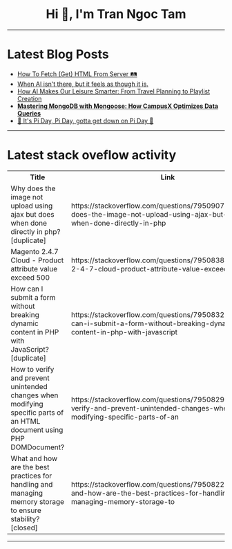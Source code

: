 <h1 align="center">Hi 👋, I'm Tran Ngoc Tam</h1>

---

# Latest Blog Posts 
<!-- BLOG-POST-LIST:START -->
- [How To Fetch &lpar;Get&rpar; HTML From Server 🛤️](https://dev.to/hmpljs/how-to-fetch-get-html-from-server-4mdg)
- [When AI isn&#39;t there, but it feels as though it is.](https://dev.to/deven_trafny_39709b220b1d/when-ai-isnt-there-but-it-feels-as-though-it-is-143i)
- [How AI Makes Our Leisure Smarter: From Travel Planning to Playlist Creation](https://dev.to/klimd1389/how-ai-makes-our-leisure-smarter-from-travel-planning-to-playlist-creation-4lnj)
- [**Mastering MongoDB with Mongoose: How CampusX Optimizes Data Queries**](https://dev.to/prathvihan108/mastering-mongodb-with-mongoose-how-campusx-optimizes-data-queries-1jdi)
- [🎵 It&#39;s Pi Day, Pi Day, gotta get down on Pi Day 🎵](https://dev.to/ben/its-pi-day-pi-day-gotta-get-down-on-pi-day-7d1)
<!-- BLOG-POST-LIST:END -->

---

# Latest stack oveflow activity
<table>
  <tr><th>Title</th><th>Link</th></tr>
  <!-- STACKOVERFLOW:START --><tr><td>Why does the image not upload using ajax but does when done directly in php? [duplicate]</td><td>https://stackoverflow.com/questions/79509070/why-does-the-image-not-upload-using-ajax-but-does-when-done-directly-in-php</td></tr><tr><td>Magento 2.4.7 Cloud - Product attribute value exceed 500</td><td>https://stackoverflow.com/questions/79508385/magento-2-4-7-cloud-product-attribute-value-exceed-500</td></tr><tr><td>How can I submit a form without breaking dynamic content in PHP with JavaScript? [duplicate]</td><td>https://stackoverflow.com/questions/79508323/how-can-i-submit-a-form-without-breaking-dynamic-content-in-php-with-javascript</td></tr><tr><td>How to verify and prevent unintended changes when modifying specific parts of an HTML document using PHP DOMDocument?</td><td>https://stackoverflow.com/questions/79508293/how-to-verify-and-prevent-unintended-changes-when-modifying-specific-parts-of-an</td></tr><tr><td>What and how are the best practices for handling and managing memory storage to ensure stability? [closed]</td><td>https://stackoverflow.com/questions/79508220/what-and-how-are-the-best-practices-for-handling-and-managing-memory-storage-to</td></tr><!-- STACKOVERFLOW:END -->
</table>

---


